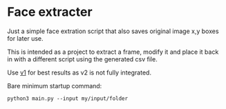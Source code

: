 # Face extracter

Just a simple face extration script that also saves original image x,y boxes for later use.

This is intended as a project to extract a frame, modify it and place it back in with a different script using the generated csv file.

Use [v1](https://github.com/luna-nightbyte/Face-extract/blob/667b65778aa987a23679a27467661d6d318bd8d0/internal/models/face_detector.py#L106) for best results as v2 is not fully integrated.

Bare minimum startup command:
```
python3 main.py --input my/input/folder
```
